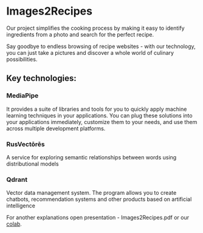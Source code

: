 # Images2Recipes

Our project simplifies the cooking process by making it
easy to identify ingredients from a photo and search for
the perfect recipe. 


Say goodbye to endless browsing of recipe websites -
with our technology, you can just take a pictures and
discover a whole world of culinary possibilities.

## Key technologies:
### MediaPipe
It provides a suite of libraries and tools for you to quickly
apply machine learning techniques in your applications. You
can plug these solutions into your applications immediately,
customize them to your needs, and use them across
multiple development platforms.
### RusVectōrēs
A service for exploring semantic relationships
between words using distributional models
### Qdrant
Vector data management system. The
program allows you to create chatbots,
recommendation systems and other products
based on artificial intelligence


For another explanations open presentation - Images2Recipes.pdf or our [colab](https://colab.research.google.com/drive/1qa0e1EYPlY4QE4xmb8_-rxxVNX2_DrQ8?usp=sharing).
